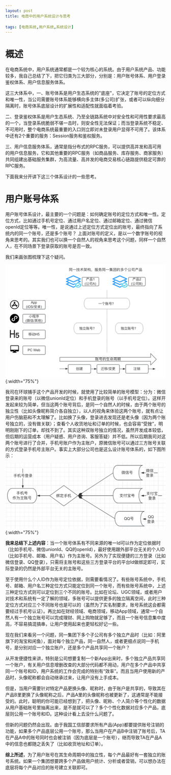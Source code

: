 ```yaml
---
layout: post
title: 电商中的用户系统设计与思考

tags: [电商系统,用户系统,系统设计]
---
```


# 概述
在电商系统中，用户系统通常都是一个较为核心的系统。由于用户系统产品、功能较多，我自己总结了下，把它归类为三大部分，分别是：用户账号体系、用户登录鉴权体系、用户信息服务体系。

这三大体系中，一、账号体系是用户生态系统的"底座"，它决定了账号的定位方式和唯一性，当公司需要账号体系能够横向多主体(多公司)扩张，或者可以纵向细分隔离时，账号体系底层设计的扩展性和适配性就面临着考验。

二、登录鉴权体系是用户生态系统、乃至全链路系统中对安全性和可用性要求最高的一个，当登录系统脆弱不堪一击时，则安全性无法保证；而当登录系统不稳定、不可用时，整个电商系统最重要的入口则立即对未登录用户显得不可用了。该体系中还有2个重要的服务：Session服务和鉴权服务。

三、用户信息服务体系，通常是指分布式的RPC服务，可以提供高并发和高可用的用户信息服务，它和其他重要的RPC服务（如商品服务、库存服务、商家服务）共同组建出基础服务集群，为高流量、高并发的电商交易核心链路提供稳定可靠的RPC服务。

下面我来分开讲下这三个体系设计的一些思考。

# 用户账号体系
用户账号体系设计，最主要的一个问题是：如何确定账号的定位方式和唯一性。定位方式，比如通过手机号定位、通过用户名定位、通过邮箱定位、通过微信openId定位等等。唯一性，是说通过上述定位方式定位出的账号，最终指向了系统内的同一个账号，还是多个账号？
上面对账号的定义，是以一个数字账号的视角来思考的。其实我们也可以换一个自然人的视角来思考这个问题，同样一个自然人，在不同场景下登录获取的账号是否一致。

我们来画张图梳理下这个疑问。

![图1](/images/2023-11/2311-userAccountDesign-1.png){:width="75%"}

我司在环球捕手这个产品开发的时候，就使用了比较简单的账号模型：分为：微信登录来的账号（以微信unionId定位）和手机登录的账号（以手机号定位）。这样开发起来较为简单，但当这两个账号背后，是同一个自然人的时候，由于两个账号的独立性（比如头像昵称简介各自独立），以人的视角来体验这两个账号，就有点让用户伤脑筋和不太理解了。比如换了头像，登录进去发现还是老头像（因为两个账号独立的，没有做关联）；查看个人收货地址和订单的时候，也会容易“受挫”，明明刚刚下的订单，却找不到了。其实这种双账号独立的情况，虽然开发成本较低，但后期的运营成本（用户疑惑、用户咨询、客服答疑）并不低。所以后期我司对这两个账号进行了合并，手机号账户作为主账户，原微信账号可以通过三方账号关联的方式登录手机号主账户。事实上大部分公司也是这么设计账号体系的，如下图所示：

![图2](/images/2023-11/2311-userAccountDesign-2.png){:width="75%"}

**我来总结下上述内容**：当一个账号体系有不同来源的唯一Id可以作为定位依据时（比如手机号、微信unionId、QQ的openId），最好使用跟外部平台无关的个人ID（比如手机号、邮箱、用户名）作为主账号。另外为了实现便捷的三方登录（比如微信登录、QQ登录），只需将主账号和这些三方登录平台的平台Id做绑定即可，实际登录的仍然是外部平台无关的主账号。

至于使用什么个人ID作为账号定位依据，则需要看情况了。有些账号系统中，手机号、邮箱、用户名三种定位方式只能定位到同一个账号，而有些账号系统中，上述三种定位方式则可以定位到三个不同的账号。比如在论坛、UGC领域，或者用户对技术和系统有一定了解的领域，多账号可以提供更多的独立隔离空间，此时三种定位方式对应三个不同账号也是可以的（虽然为了实名制要求，账号系统这会都需要经过手机号认证）。再比如在财经领域、电商领域，移动App领域，通常一个自然人有一个独立账号可以完成理财、网上购物就足够了，而且一个账号信息集中度高，不容易搞混搞串，让用户使用起来也更轻松好记一些。

现在我们来看另一个问题，同一集团下多个子公司有多个独立产品时（比如：阿里旗下的淘宝和闲鱼），面对每个独立产品，同一自然人，或者更细点说同一手机号，是分别对应一个独立账户，还是多个产品共享同一个账户？

从开发便捷性来讲，特别是公司想要复制一个新App出来时，多个独立产品共享同一个账户，有关用户信息增删改查的大部分代码都不用动，用户在多个产品中共享同一个账号和ID，用户系统的工作会完成的特别有“效率”。而且当用户使用新的产品时，头像昵称都会自动继承过来，让用户没有上手成本。

但是，当用户需要针对特定产品更换头像、昵称时，由于账户是共享的，导致其在产品B里更换了头像昵称之后，产品A里的头像昵称也被更新了，这通常是不能接受的。此时，聪明的你可能已经想到了，把头像、昵称、个人简介等个性化的数据从用户基础账号里抽离出来，是不是就可以了？多个个性化数据对应多个产品，底层则公用一个账号和ID。这种设计看上去没什么问题了。

但新的问题仍然会出现。由于我国工信部要求所有产品(App)都要提供账号注销的功能，如果多个产品底层公用一个账号，那么当用户在产品B中注销了账号后，TA在产品A中的账号同时也会被注销（因为底层是一个账号），继而导致TA在产品A中的信息也都随之丢失了（比如收货地址和订单）。

**综上所述**，为了用户账号在其生命周期中的独立性，每个产品最好有一套独立的账号系统。如果一个集团想要跨多个产品做用户统计、分析或者营销，可以想办法在底层将每个产品对应的账号建立关联即可。





